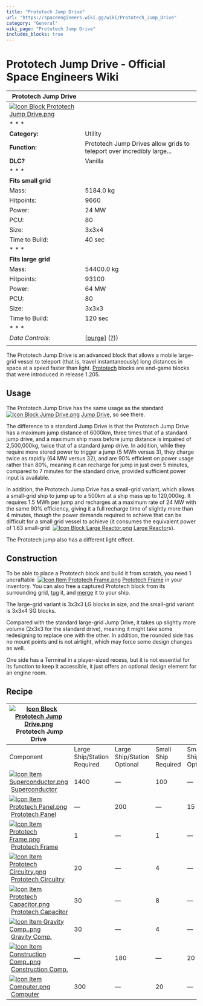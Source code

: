 ```yaml
---
title: "Prototech Jump Drive"
url: "https://spaceengineers.wiki.gg/wiki/Prototech_Jump_Drive"
category: "General"
wiki_page: "Prototech Jump Drive"
includes_blocks: true
---
```


# Prototech Jump Drive - Official Space Engineers Wiki

| Prototech Jump Drive |     |
| --- | --- |
| [![Icon Block Prototech Jump Drive.png](https://spaceengineers.wiki.gg/images/3/37/Icon_Block_Prototech_Jump_Drive.png?d9e55c)](https://spaceengineers.wiki.gg/wiki/File:Icon_Block_Prototech_Jump_Drive.png) |     |
| * * * |     |
| **Category:** | Utility |
| **Function:** | Prototech Jump Drives allow grids to teleport over incredibly large... |
| **DLC?** | Vanilla |
| * * * |     |
| **Fits small grid** |     |
| Mass: | 5184.0 kg |
| Hitpoints: | 9660 |
| Power: | 24 MW |
| PCU: | 80  |
| Size: | 3x3x4 |
| Time to Build: | 40 sec |
| * * * |     |
| **Fits large grid** |     |
| Mass: | 54400.0 kg |
| Hitpoints: | 93100 |
| Power: | 64 MW |
| PCU: | 80  |
| Size: | 3x3x3 |
| Time to Build: | 120 sec |
| * * * |     |
| _Data Controls:_ | \[[purge](https://spaceengineers.wiki.gg/wiki/Prototech_Jump_Drive?action=purge)\] ([?](https://spaceengineers.wiki.gg/wiki/Template:Info_Block))) |
|     |     |

The Prototech Jump Drive is an advanced block that allows a mobile large-grid vessel to teleport (that is, travel instantaneously) long distances in space at a speed faster than light. [Prototech](https://spaceengineers.wiki.gg/wiki/Prototech "Prototech") blocks are end-game blocks that were introduced in release 1.205.

## Usage

The Prototech Jump Drive has the same usage as the standard  [![Icon Block Jump Drive.png](https://spaceengineers.wiki.gg/images/thumb/a/aa/Icon_Block_Jump_Drive.png/21px-Icon_Block_Jump_Drive.png?c39dc2)](https://spaceengineers.wiki.gg/wiki/Jump_Drive "Jump Drive") [Jump Drive](https://spaceengineers.wiki.gg/wiki/Jump_Drive "Jump Drive"), so see there.

The difference to a standard Jump Drive is that the Prototech Jump Drive has a maximum jump distance of 6000km, three times that of a standard jump drive, and a maximum ship mass before jump distance is impaired of 2,500,000kg, twice that of a standard jump drive. In addition, while they require more stored power to trigger a jump (5 MWh versus 3), they charge twice as rapidly (64 MW versus 32), and are 90% efficient on power usage rather than 80%, meaning it can recharge for jump in just over 5 minutes, compared to 7 minutes for the standard drive, provided sufficient power input is available.

In addition, the Prototech Jump Drive has a small-grid variant, which allows a small-grid ship to jump up to a 500km at a ship mass up to 120,000kg. It requires 1.5 MWh per jump and recharges at a maximum rate of 24 MW with the same 90% efficiency, giving it a full recharge time of slightly more than 4 minutes, though the power demands required to achieve that can be difficult for a small grid vessel to achieve (it consumes the equivalent power of 1.63 small-grid  [![Icon Block Large Reactor.png](https://spaceengineers.wiki.gg/images/thumb/1/1c/Icon_Block_Large_Reactor.png/21px-Icon_Block_Large_Reactor.png?f77bf9)](https://spaceengineers.wiki.gg/wiki/Large_Reactor "Large Reactor") [Large Reactor](https://spaceengineers.wiki.gg/wiki/Large_Reactor "Large Reactor")s).

The Prototech jump also has a different light effect.

## Construction

To be able to place a Prototech block and build it from scratch, you need 1 uncraftable  [![Icon Item Prototech Frame.png](https://spaceengineers.wiki.gg/images/thumb/c/c1/Icon_Item_Prototech_Frame.png/21px-Icon_Item_Prototech_Frame.png?3cac18)](https://spaceengineers.wiki.gg/wiki/Prototech_Frame "Prototech Frame") [Prototech Frame](https://spaceengineers.wiki.gg/wiki/Prototech_Frame "Prototech Frame") in your inventory. You can also free a captured Prototech block from its surrounding grid, [tug](https://spaceengineers.wiki.gg/wiki/Landing_Gear "Landing Gear") it, and [merge](https://spaceengineers.wiki.gg/wiki/Merge_Block "Merge Block") it to your ship.

The large-grid variant is 3x3x3 LG blocks in size, and the small-grid variant is 3x3x4 SG blocks.

Compared with the standard large-grid Jump Drive, it takes up slightly more volume (2x3x3 for the standard drive), meaning it might take some redesigning to replace one with the other. In addition, the rounded side has no mount points and is not airtight, which may force some design changes as well.

One side has a Terminal in a player-sized recess, but it is not essential for its function to keep it accessible, it just offers an optional design element for an engine room.

## Recipe

| [![Icon Block Prototech Jump Drive.png](https://spaceengineers.wiki.gg/images/thumb/3/37/Icon_Block_Prototech_Jump_Drive.png/21px-Icon_Block_Prototech_Jump_Drive.png?d9e55c)](https://spaceengineers.wiki.gg/wiki/Prototech_Jump_Drive "Prototech Jump Drive") Prototech Jump Drive |     |     |     |     |
| --- | --- | --- | --- | --- |
| Component | Large Ship/Station  <br>Required | Large Ship/Station  <br>Optional | Small Ship  <br>Required | Small Ship  <br>Optional |
| [![Icon Item Superconductor.png](https://spaceengineers.wiki.gg/images/thumb/a/a9/Icon_Item_Superconductor.png/21px-Icon_Item_Superconductor.png?b28dbd)](https://spaceengineers.wiki.gg/wiki/Superconductor "Superconductor") [Superconductor](https://spaceengineers.wiki.gg/wiki/Superconductor "Superconductor") | 1400 | —   | 100 | —   |
| [![Icon Item Prototech Panel.png](https://spaceengineers.wiki.gg/images/thumb/7/78/Icon_Item_Prototech_Panel.png/21px-Icon_Item_Prototech_Panel.png?f14e17)](https://spaceengineers.wiki.gg/wiki/Prototech_Panel "Prototech Panel") [Prototech Panel](https://spaceengineers.wiki.gg/wiki/Prototech_Panel "Prototech Panel") | —   | 200 | —   | 15  |
| [![Icon Item Prototech Frame.png](https://spaceengineers.wiki.gg/images/thumb/c/c1/Icon_Item_Prototech_Frame.png/21px-Icon_Item_Prototech_Frame.png?3cac18)](https://spaceengineers.wiki.gg/wiki/Prototech_Frame "Prototech Frame") [Prototech Frame](https://spaceengineers.wiki.gg/wiki/Prototech_Frame "Prototech Frame") | 1   | —   | 1   | —   |
| [![Icon Item Prototech Circuitry.png](https://spaceengineers.wiki.gg/images/thumb/f/ff/Icon_Item_Prototech_Circuitry.png/21px-Icon_Item_Prototech_Circuitry.png?ffd865)](https://spaceengineers.wiki.gg/wiki/Prototech_Circuitry "Prototech Circuitry") [Prototech Circuitry](https://spaceengineers.wiki.gg/wiki/Prototech_Circuitry "Prototech Circuitry") | 20  | —   | 4   | —   |
| [![Icon Item Prototech Capacitor.png](https://spaceengineers.wiki.gg/images/thumb/6/68/Icon_Item_Prototech_Capacitor.png/21px-Icon_Item_Prototech_Capacitor.png?6bb4ed)](https://spaceengineers.wiki.gg/wiki/Prototech_Capacitor "Prototech Capacitor") [Prototech Capacitor](https://spaceengineers.wiki.gg/wiki/Prototech_Capacitor "Prototech Capacitor") | 30  | —   | 8   | —   |
| [![Icon Item Gravity Comp..png](https://spaceengineers.wiki.gg/images/thumb/c/c7/Icon_Item_Gravity_Comp..png/21px-Icon_Item_Gravity_Comp..png?191808)](https://spaceengineers.wiki.gg/wiki/Gravity_Comp. "Gravity Comp.") [Gravity Comp.](https://spaceengineers.wiki.gg/wiki/Gravity_Comp. "Gravity Comp.") | 30  | —   | 4   | —   |
| [![Icon Item Construction Comp..png](https://spaceengineers.wiki.gg/images/thumb/4/45/Icon_Item_Construction_Comp..png/21px-Icon_Item_Construction_Comp..png?cdc26f)](https://spaceengineers.wiki.gg/wiki/Construction_Comp. "Construction Comp.") [Construction Comp.](https://spaceengineers.wiki.gg/wiki/Construction_Comp. "Construction Comp.") | —   | 180 | —   | 20  |
| [![Icon Item Computer.png](https://spaceengineers.wiki.gg/images/thumb/7/72/Icon_Item_Computer.png/21px-Icon_Item_Computer.png?65c1a4)](https://spaceengineers.wiki.gg/wiki/Computer "Computer") [Computer](https://spaceengineers.wiki.gg/wiki/Computer "Computer") | 300 | —   | 20  | —   |